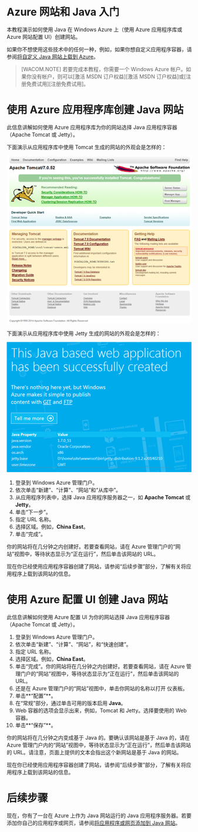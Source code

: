 <properties linkid="develop-java-tutorials-web-site-get-started" urlDisplayName="Get started with Azure" pageTitle="Get started with Windows Azure Web Sites using Java" metaKeywords="" description="This tutorial shows you how to deploy a Java web site to Windows Azure." metaCanonical="" services="web-sites" documentationCenter="Java" title="Get started with Azure and Java" videoId="" scriptId="" authors="robmcm" solutions="" manager="wpickett" editor="mollybos" />

# Azure 网站和 Java 入门

本教程演示如何使用 Java 在 Windows Azure 上（使用 Azure 应用程序库或 Azure 网站配置 UI）创建网站。

如果你不想使用这些技术中的任何一种，例如，如果你想自定义应用程序容器，请参阅[将自定义 Java 网站上载到 Azure][将自定义 Java 网站上载到 Azure]。

> [WACOM.NOTE] 若要完成本教程，你需要一个 Windows Azure 帐户。如果你没有帐户，则可以[激活 MSDN 订户权益][激活 MSDN 订户权益]或[注册免费试用][注册免费试用]。

# 使用 Azure 应用程序库创建 Java 网站

此信息讲解如何使用 Azure 应用程序库为你的网站选择 Java 应用程序容器（Apache Tomcat 或 Jetty）。

下面演示从应用程序库中使用 Tomcat 生成的网站的外观会是怎样的：

![使用 Apache Tomcat 的网站][使用 Apache Tomcat 的网站]

下面演示从应用程序库中使用 Jetty 生成的网站的外观会是怎样的：

![使用 Jetty 的网站][使用 Jetty 的网站]

1.  登录到 Windows Azure 管理门户。
2.  依次单击“新建”、“计算”、“网站”和“从库中”。
3.  从应用程序列表中，选择 Java 应用程序服务器之一，如 **Apache Tomcat** 或 **Jetty**。
4.  单击“下一步”。
5.  指定 URL 名称。
6.  选择区域。例如，**China East**。
7.  单击“完成”。

你的网站将在几分钟之内创建好。若要查看网站，请在 Azure 管理门户的“网站”视图中，等待状态显示为“正在运行”，然后单击该网站的 URL。

现在你已经使用应用程序容器创建了网站，请参阅“后续步骤”部分，了解有关将应用程序上载到该网站的信息。

# 使用 Azure 配置 UI 创建 Java 网站

此信息讲解如何使用 Azure 配置 UI 为你的网站选择 Java 应用程序容器（Apache Tomcat 或 Jetty）。

1.  登录到 Windows Azure 管理门户。
2.  依次单击“新建”、“计算”、“网站”，和“快速创建”。
3.  指定 URL 名称。
4.  选择区域。例如，**China East**。
5.  单击“完成”。你的网站将在几分钟之内创建好。若要查看网站，请在 Azure 管理门户的“网站”视图中，等待状态显示为“正在运行”，然后单击该网站的 URL。
6.  还是在 Azure 管理门户的“网站”视图中，单击你网站的名称以打开
    仪表板。
7.  单击**“配置”**。
8.  在“常规”部分，通过单击可用的版本启用 **Java**。
9.  Web 容器的选项会显示出来，例如，Tomcat 和 Jetty。选择要使用的 Web 容器。
10. 单击**“保存”**。

你的网站将在几分钟之内变成基于 Java 的。要确认该网站是基于 Java 的，请在 Azure 管理门户内的“网站”视图中，等待状态显示为“正在运行”，然后单击该网站的 URL。请注意，页面上提供的文本会指出这个新网站是基于 Java 的网站。

现在你已经使用应用程序容器创建了网站，请参阅“后续步骤”部分，了解有关将应用程序上载到该网站的信息。

# 后续步骤

现在，你有了一台在 Azure 上作为 Java 网站运行的 Java 应用程序服务器。若要添加你自己的应用程序或网页，请参阅[将应用程序或网页添加到 Java 网站][将应用程序或网页添加到 Java 网站]。

  [将自定义 Java 网站上载到 Azure]: ../web-sites-java-custom-upload
  
<!--
  [激活 MSDN 订户权益]: /en-us/pricing/member-offers/msdn-benefits-details/?WT.mc_id=A261C142F
-->

  [注册试用]: /pricing/1rmb-trial/
  [使用 Apache Tomcat 的网站]: ./media/web-sites-java-get-started/tomcat.png
  [使用 Jetty 的网站]: ./media/web-sites-java-get-started/jetty.png
  [将应用程序或网页添加到 Java 网站]: /documentation/articles/web-sites-java-add-app
